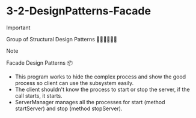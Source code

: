 # 3-2-DesignPatterns-Facade
> [!IMPORTANT]
> Group of Structural Design Patterns 🚶🏻‍♂️🚶🏻‍♂️

> [!NOTE]
> Facade Design Patterns 📦

- This program works to hide the complex process and show the good process so client can use the subsystem easily.
- The client shouldn't know the process to start or stop the server, if the call starts, it starts.
- ServerManager manages all the processes for start (method startServer) and stop (method stopServer).